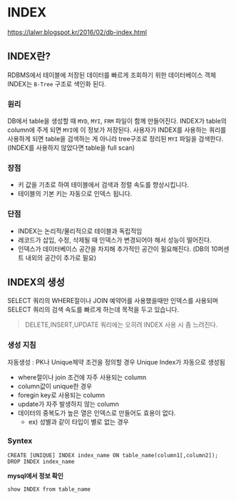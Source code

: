 # INDEX
https://lalwr.blogspot.kr/2016/02/db-index.html

## INDEX란?
RDBMS에서 테이블에 저장된 데이터를 빠르게 조회하기 위한 데이터베이스 객체
INDEX는 `B-Tree` 구조로 색인화 된다.

### 원리
DB에서 table을 생성할 때 `MYD`, `MYI`, `FRM` 파일이 함께 만들어진다.
INDEX가 table의 column에 주게 되면 `MYI`에 이 정보가 저장된다.
사용자가 INDEX를 사용하는 쿼리를 사용하게 되면 table을 검색하는 게 아니라 tree구조로 정리된 `MYI` 파일을 검색한다.
(INDEX를 사용하지 않았다면 table을 full scan)

### 장점
- 키 값을 기초로 하여 테이블에서 검색과 정렬 속도를 향상시킵니다.
- 테이블의 기본 키는 자동으로 인덱스 됩니다.

### 단점
- INDEX는 논리적/물리적으로 테이블과 독립적임
- 레코드가 삽입, 수정, 삭제될 때 인덱스가 변경되어야 해서 성능이 떨어진다.
- 인덱스가 데이터베이스 공간을 차지해 추가적인 공간이 필요해진다. (DB의 10퍼센트 내외의 공간이 추가로 필요)

## INDEX의 생성
SELECT 쿼리의 WHERE절이나 JOIN 예약어를 사용했을때만 인덱스를 사용되며 SELECT 쿼리의 검색 속도를 빠르게 하는데 목적을 두고 있습니다.

> DELETE,INSERT,UPDATE 쿼리에는 오히려 INDEX 사용 시 좀 느려진다.

### 생성 지침
자동생성 : PK나 Unique제약 조건을 정의할 경우 Unique Index가 자동으로 생성됨

 - where절이나 join 조건에 자주 사용되는 column
 - column값이 unique한 경우
 - foregin key로 사용되는 column
 - update가 자주 발생하지 않는 column
 - 데이터의 중복도가 높은 열은 인덱스로 만들어도 효용이 없다. 
    - ex) 성별과 같이 타입이 별로 없는 경우

### Syntex
```
CREATE [UNIQUE] INDEX index_name ON table_name(column1[,column2]);
DROP INDEX index_name
```

**mysql에서 정보 확인**
```mysql
show INDEX from table_name
```
